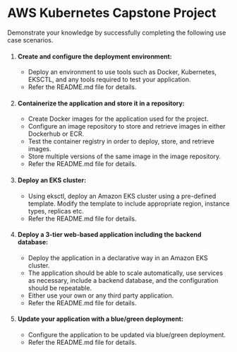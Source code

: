 # AWS Kubernetes Capstone Project
Demonstrate your knowledge by successfully completing the following use case scenarios. 

1. #### Create and configure the deployment environment:
   - Deploy an environment to use tools such as Docker, Kubernetes, EKSCTL, and any tools required to test your application.
   - Refer the README.md file for details.
2. #### Containerize the application and store it in a repository:
   - Create Docker images for the application used for the project.
   - Configure an image repository to store and retrieve images in either Dockerhub or ECR.
   - Test the container registry in order to deploy, store, and retrieve images.
   - Store multiple versions of the same image in the image repository.
   - Refer the README.md file for details.
3. #### Deploy an EKS cluster:
   - Using eksctl, deploy an Amazon EKS cluster using a pre-defined template. Modify the template to include appropriate region, instance types, replicas etc.
   - Refer the README.md file for details.
4. #### Deploy a 3-tier web-based application including the backend database:
   - Deploy the application in a declarative way in an Amazon EKS cluster.
   - The application should be able to scale automatically, use services as necessary, include a backend database, and the configuration should be repeatable.
   - Either use your own or any third party application.
   - Refer the README.md file for details.
5. #### Update your application with a blue/green deployment:
   - Configure the application to be updated via blue/green deployment.
   - Refer the README.md file for details.
